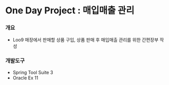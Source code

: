# One Day Project : 매입매출 관리

### 개요
 * Loo9 매장에서 판매할 상품 구입, 상품 판매 후 매입매출 관리를 위한 간편장부 작성
 
### 개발도구
 * Spring Tool Suite 3
 * Oracle Ex 11